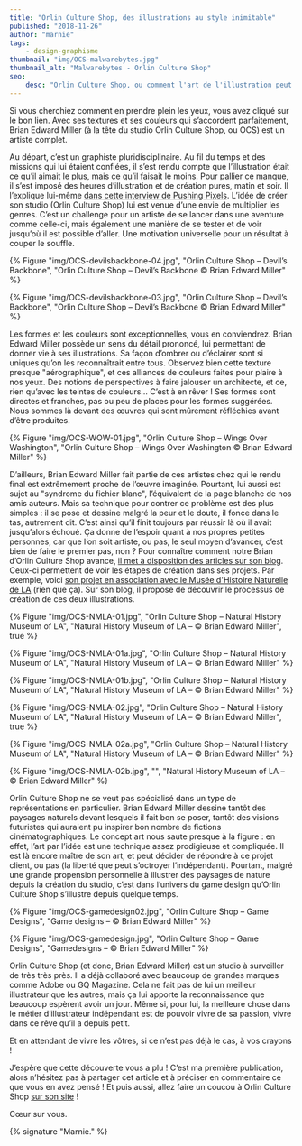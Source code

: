 ```yaml
---
title: "Orlin Culture Shop, des illustrations au style inimitable"
published: "2018-11-26"
author: "marnie"
tags:
    - design-graphisme
thumbnail: "img/OCS-malwarebytes.jpg"
thumbnail_alt: "Malwarebytes - Orlin Culture Shop"
seo:
    desc: "Orlin Culture Shop, ou comment l'art de l'illustration peut vous en mettre plein les yeux grâce aux couleurs et au talent de Brian Edward Miller !"
---
```


Si vous cherchiez comment en prendre plein les yeux, vous avez cliqué sur le bon lien. Avec ses textures et ses couleurs qui s’accordent parfaitement, Brian Edward Miller (à la tête du studio Orlin Culture Shop, ou OCS) est un artiste complet.

Au départ, c’est un graphiste pluridisciplinaire. Au fil du temps et des missions qui lui étaient confiées, il s’est rendu compte que l’illustration était ce qu’il aimait le plus, mais ce qu’il faisait le moins. Pour pallier ce manque, il s’est imposé des heures d’illustration et de création pures, matin et soir. Il l’explique lui-même [dans cette interview de Pushing Pixels](https://www.pushing-pixels.org/2013/07/07/illustrators-at-work-interview-with-brian-edward-miller.html). L’idée de créer son studio (Orlin Culture Shop) lui est venue d’une envie de multiplier les genres. C’est un challenge pour un artiste de se lancer dans une aventure comme celle-ci, mais également une manière de se tester et de voir jusqu’où il est possible d’aller. Une motivation universelle pour un résultat à couper le souffle.

{% Figure "img/OCS-devilsbackbone-04.jpg", "Orlin Culture Shop – Devil’s Backbone", "Orlin Culture Shop – Devil’s Backbone © Brian Edward Miller" %}

{% Figure "img/OCS-devilsbackbone-03.jpg", "Orlin Culture Shop – Devil’s Backbone", "Orlin Culture Shop – Devil’s Backbone © Brian Edward Miller" %}

Les formes et les couleurs sont exceptionnelles, vous en conviendrez. Brian Edward Miller possède un sens du détail prononcé, lui permettant de donner vie à ses illustrations. Sa façon d’ombrer ou d’éclairer sont si uniques qu’on les reconnaîtrait entre tous. Observez bien cette texture presque "aérographique", et ces alliances de couleurs faites pour plaire à nos yeux. Des notions de perspectives à faire jalouser un architecte, et ce, rien qu’avec les teintes de couleurs… C’est à en rêver ! Ses formes sont directes et franches, pas ou peu de places pour les formes suggérées. Nous sommes là devant des œuvres qui sont mûrement réfléchies avant d’être produites.

{% Figure "img/OCS-WOW-01.jpg", "Orlin Culture Shop – Wings Over Washington", "Orlin Culture Shop – Wings Over Washington © Brian Edward Miller" %}

D’ailleurs, Brian Edward Miller fait partie de ces artistes chez qui le rendu final est extrêmement proche de l’œuvre imaginée. Pourtant, lui aussi est sujet au "syndrome du fichier blanc", l’équivalent de la page blanche de nos amis auteurs. Mais sa technique pour contrer ce problème est des plus simples : il se pose et dessine malgré la peur et le doute, il fonce dans le tas, autrement dit. C’est ainsi qu’il finit toujours par réussir là où il avait jusqu’alors échoué. Ça donne de l’espoir quant à nos propres petites personnes, car que l’on soit artiste, ou pas, le seul moyen d’avancer, c’est bien de faire le premier pas, non ? Pour connaître comment notre Brian d’Orlin Culture Shop avance, [il met à disposition des articles sur son blog](http://orlincultureshop.com/blog/). Ceux-ci permettent de voir les étapes de création dans ses projets. Par exemple, voici [son projet en association avec le Musée d'Histoire Naturelle de LA](http://orlincultureshop.com/blog/2015/2/11/natural-history-museum-of-los-angeles-county) (rien que ça). Sur son blog, il propose de découvrir le processus de création de ces deux illustrations.

{% Figure "img/OCS-NMLA-01.jpg", "Orlin Culture Shop – Natural History Museum of LA", "Natural History Museum of LA – © Brian Edward Miller", true %}

{% Figure "img/OCS-NMLA-01a.jpg", "Orlin Culture Shop – Natural History Museum of LA", "Natural History Museum of LA – © Brian Edward Miller" %}

{% Figure "img/OCS-NMLA-01b.jpg", "Orlin Culture Shop – Natural History Museum of LA", "Natural History Museum of LA – © Brian Edward Miller" %}

{% Figure "img/OCS-NMLA-02.jpg", "Orlin Culture Shop – Natural History Museum of LA", "Natural History Museum of LA – © Brian Edward Miller", true %}

{% Figure "img/OCS-NMLA-02a.jpg", "Orlin Culture Shop – Natural History Museum of LA", "Natural History Museum of LA – © Brian Edward Miller" %}

{% Figure "img/OCS-NMLA-02b.jpg", "", "Natural History Museum of LA – © Brian Edward Miller" %}

Orlin Culture Shop ne se veut pas spécialisé dans un type de représentations en particulier. Brian Edward Miller dessine tantôt des paysages naturels devant lesquels il fait bon se poser, tantôt des visions futuristes qui auraient pu inspirer bon nombre de fictions cinématographiques. Le concept art nous saute presque à la figure : en effet, l’art par l’idée est une technique assez prodigieuse et compliquée. Il est là encore maître de son art, et peut décider de répondre à ce projet client, ou pas (la liberté que peut s’octroyer l’indépendant). Pourtant, malgré une grande propension personnelle à illustrer des paysages de nature depuis la création du studio, c’est dans l’univers du game design qu’Orlin Culture Shop s’illustre depuis quelque temps.


{% Figure "img/OCS-gamedesign02.jpg", "Orlin Culture Shop – Game Designs", "Game designs – © Brian Edward Miller" %}

{% Figure "img/OCS-gamedesign.jpg", "Orlin Culture Shop – Game Designs", "Gamedesigns – © Brian Edward Miller" %}

Orlin Culture Shop (et donc, Brian Edward Miller) est un studio à surveiller de très très près. Il a déjà collaboré avec beaucoup de grandes marques comme Adobe ou GQ Magazine. Cela ne fait pas de lui un meilleur illustrateur que les autres, mais ça lui apporte la reconnaissance que beaucoup espèrent avoir un jour. Même si, pour lui, la meilleure chose dans le métier d’illustrateur indépendant est de pouvoir vivre de sa passion, vivre dans ce rêve qu’il a depuis petit.

Et en attendant de vivre les vôtres, si ce n’est pas déjà le cas, à vos crayons !

J’espère que cette découverte vous a plu ! C’est ma première publication, alors n’hésitez pas à partager cet article et à préciser en commentaire ce que vous en avez pensé ! Et puis aussi, allez faire un coucou à Orlin Culture Shop [sur son site](https://orlincultureshop.com/) !

Cœur sur vous. 

{% signature "Marnie." %}

